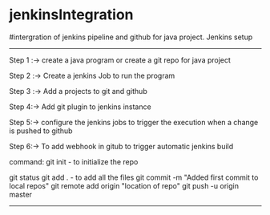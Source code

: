 # jenkinsIntegration
#intergration of jenkins pipeline and github for java project.
Jenkins setup

-------

Step 1 :-> create a java program or create a git repo for java project

Step 2 :-> Create a jenkins Job to run the program

Step 3 :-> Add a projects to git and github

Step 4:-> Add git plugin to jenkins instance

Step 5:-> configure the jenkins jobs to trigger the execution when a change is pushed to github

Step 6:-> To add webhook in gitub to trigger automatic jenkins build



command: git init - to initialize the repo

git status
git add . - to add all the files
git commit -m "Added first commit to local repos"
git remote add origin "location of repo"
git push -u origin master

-------
